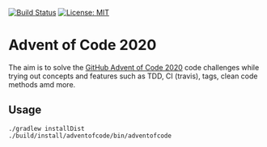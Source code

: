 [![Build Status](https://travis-ci.com/mj-mueller/adventofcode.svg?branch=main)](https://travis-ci.com/mj-mueller/adventofcode) [![License: MIT](https://img.shields.io/badge/License-MIT-yellow.svg)](https://opensource.org/licenses/MIT)

# Advent of Code 2020

The aim is to solve the [GitHub Advent of Code 2020](https://adventofcode.com) code challenges while
trying out concepts and features such as TDD, CI (travis), tags, clean code methods amd more.

## Usage

    ./gradlew installDist
    ./build/install/adventofcode/bin/adventofcode